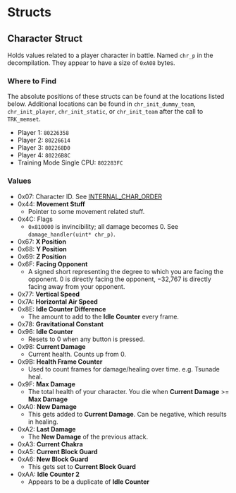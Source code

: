 # Structs

## Character Struct

Holds values related to a player character in battle. Named `chr_p` in the decompilation. They appear to have a size of `0xA08` bytes.

### Where to Find

The absolute positions of these structs can be found at the locations listed below. Additional locations can be found in `chr_init_dummy_team`, `chr_init_player`, `chr_init_static`, or `chr_init_team` after the call to `TRK_memset`.

- Player 1: `80226358`
- Player 2: `80226614`
- Player 3: `802268D0`
- Player 4: `80226B8C`
- Training Mode Single CPU: `802283FC`

### Values

- 0x07: Character ID. See [INTERNAL_CHAR_ORDER](https://github.com/NicholasMoser/GNTool/blob/3.7/src/main/java/com/github/nicholasmoser/gnt4/GNT4Characters.java#L105)
- 0x44: **Movement Stuff**
  - Pointer to some movement related stuff.
- 0x4C: Flags
  - `0x810000` is invincibility; all damage becomes 0. See `damage_handler(uint* chr_p)`.
- 0x67: **X Position**
- 0x68: **Y Position**
- 0x69: **Z Position**
- 0x6F: **Facing Opponent**
  - A signed short representing the degree to which you are facing the opponent. 0 is directly facing the opponent, −32,767 is directly facing away from your opponent.
- 0x77: **Vertical Speed**
- 0x7A: **Horizontal Air Speed**
- 0x8E: **Idle Counter Difference**
  - The amount to add to the **Idle Counter** every frame.
- 0x78: **Gravitational Constant**
- 0x96: **Idle Counter**
  - Resets to 0 when any button is pressed.
- 0x98: **Current Damage**
  - Current health. Counts up from 0.
- 0x9B: **Health Frame Counter**
  - Used to count frames for damage/healing over time. e.g. Tsunade heal.
- 0x9F: **Max Damage**
  - The total health of your character. You die when **Current Damage** >= **Max Damage**
- 0xA0: **New Damage**
  - This gets added to **Current Damage**. Can be negative, which results in healing.
- 0xA2: **Last Damage**
  - The **New Damage** of the previous attack.
- 0xA3: **Current Chakra**
- 0xA5: **Current Block Guard**
- 0xA6: **New Block Guard**
  - This gets set to **Current Block Guard**
- 0xAA: **Idle Counter 2**
  - Appears to be a duplicate of **Idle Counter**
